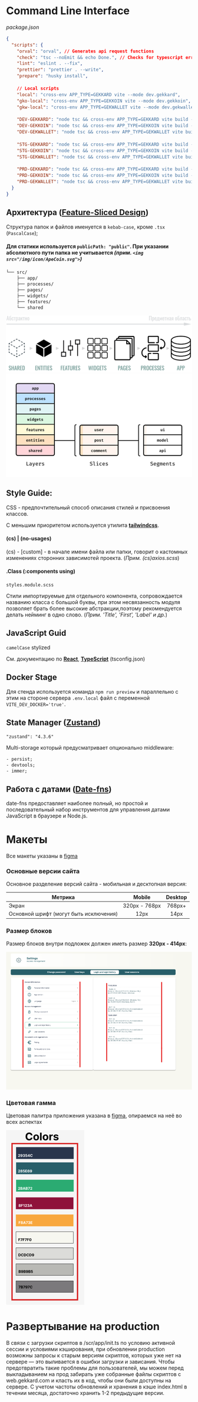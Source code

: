 # Command Line Interface

_package.json_

```json
{
  "scripts": {
    "orval": "orval", // Generates api request functions
    "check": "tsc --noEmit && echo Done.", // Checks for typescript errors
    "lint": "eslint . --fix",
    "prettier": "prettier . --write",
    "prepare": "husky install",

    // Local scripts
    "local": "cross-env APP_TYPE=GEKKARD vite --mode dev.gekkard",
    "gko-local": "cross-env APP_TYPE=GEKKOIN vite --mode dev.gekkoin",
    "gkw-local": "cross-env APP_TYPE=GEKWALLET vite --mode dev.gekwallet",

    "DEV-GEKKARD": "node tsc && cross-env APP_TYPE=GEKKARD vite build --mode dev.gekkard",
    "DEV-GEKKOIN": "node tsc && cross-env APP_TYPE=GEKKOIN vite build --mode dev.gekkoin",
    "DEV-GEKWALLET": "node tsc && cross-env APP_TYPE=GEKWALLET vite build --mode dev.gekwallet",

    "STG-GEKKARD": "node tsc && cross-env APP_TYPE=GEKKARD vite build --mode stg.gekkard",
    "STG-GEKKOIN": "node tsc && cross-env APP_TYPE=GEKKOIN vite build --mode stg.gekkoin",
    "STG-GEKWALLET": "node tsc && cross-env APP_TYPE=GEKWALLET vite build --mode stg.gekwallet",

    "PRD-GEKKARD": "node tsc && cross-env APP_TYPE=GEKKARD vite build --mode prd.gekkard",
    "PRD-GEKKOIN": "node tsc && cross-env APP_TYPE=GEKKOIN vite build --mode prd.gekkoin",
    "PRD-GEKWALLET": "node tsc && cross-env APP_TYPE=GEKWALLET vite build --mode prd.gekwallet"
  }
}
```

## Архитектура ([Feature-Sliced Design](https://feature-sliced.design/ru/docs/get-started/overview))

Структура папок и файлов именуется в `kebab-case`, кроме `.tsx` (`PascalCase`);

#### Для статики используется `publicPath: "public"`. При указании абсолютного пути папка не учитывается _(прим. **`<img src="/img/icon/ApeCoin.svg">`**)_

```
└── src/
    ├── app/
    ├── processes/
    ├── pages/
    ├── widgets/
    ├── features/
    └── shared
```

![Image alt](etc/img.png)
![Image alt](etc/img_1.png)

## Style Guide:
CSS - предпочтительный способ описания стилей и присвоения классов.

С меньшим приоритетом используется утилита [**tailwindcss**](https://tailwindcss.com/).

#### (cs) | (no-usages)

(cs) - [custom] - в начале имени файла или папки, говорит о кастомных изменениях сторонних зависимотей проекта. (_Прим.
(cs)axios.scss_)

#### .Class (:components using)

`styles.module.scss`

Стили импортируемые для отдельного компонента, сопровождается названию класса с большой буквы, при этом несвязанность модуля позволяет
брать более высокие абстракции,поэтому рекомендуется делать нейминг в одно слово. (_Прим. 'Title', 'First', 'Label' и др._)

## JavaScript Guid

`camelCase` stylized

См. документацию по [**React**](https://reactjs.org/docs/getting-started.html), [**TypeScript**](https://www.typescriptlang.org/docs/) (tsconfig.json)

## Docker Stage

Для стенда используется команда `npm run preview` и параллельно с этим на стороне сервера `.env.local` файл с переменной `VITE_DEV_DOCKER='true'`.

## State Manager ([Zustand](https://github.com/pmndrs/zustand))

    "zustand": "4.3.6"

Multi-storage который предусматривает опционально middleware:

    - persist;
    - devtools;
    - immer;

## Работа с датами ([Date-fns](https://date-fns.org/docs/Getting-Started))

date-fns предоставляет наиболее полный, но простой и последовательный набор инструментов для управления датами JavaScript в браузере и Node.js.

# Макеты

Все макеты указаны в [figma](https://www.figma.com/design/7XhDrrOtaeDNcMxxZPWhJ9/Gekkard-dev)

### Основные версии сайта

Основное разделение версий сайта - мобильная и десктопная версия:

| Метрика                                |    Mobile     | Desktop |
| -------------------------------------- |:-------------:|:-------:|
| Экран                                  | 320px - 768px | 768px+  |
| Основной шрифт (могут быть исключения) |     12px      |  14px   |

### Размер блоков
Размер блоков внутри подложек должен иметь размер **320px - 414px**:

![Image alt](etc/img_3.png)

### Цветовая гамма
Цветовая палитра приложения указана в [figma](https://www.figma.com/design/7XhDrrOtaeDNcMxxZPWhJ9/Gekkard-dev?node-id=170-257&t=S1bW6rJ0WOFI5opc-0), опираемся на неё во всех аспектах

![Image alt](etc/img_4.png)


# Развертывание на production

В связи с загрузки скриптов в /scr/app/init.ts по условию активной сессии и условиями кэширования, при обновлении production возможны запросы к старым версиям скриптов,
которых уже нет на сервере — это выливается в ошибки загрузки и зависания. Чтобы предотвратить такие проблемы для пользователей, мы можем перед выкладыванием на прод забирать
уже собранные файлы скриптов с web.gekkard.com и класть их в код, чтобы они были доступны на сервере. С учетом частоты обновлений и хранения в кэше index.html в течении месяца,
достаточно хранить 1-2 предыдущие версии.
